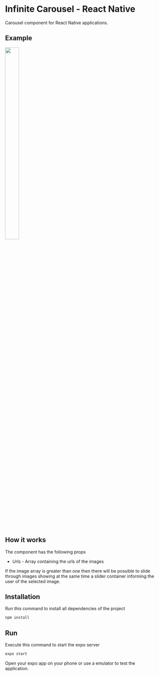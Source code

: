 # Infinite Carousel - React Native

Carousel component for React Native applications.

## Example

<img src="resources/demo.gif" height="40%" width="30%"/>

## How it works

The component has the following props
* Urls - Array containing the urls of the images

If the image array is greater than one then there will be possible to slide through images showing at the same time a slider container informing the user of the selected image.

## Installation

Run this command to install all dependencies of the project

```bash
npm install
```

## Run

Execute this command to start the expo server

```bash
expo start
```

Open your expo app on your phone or use a emulator to test the application.

